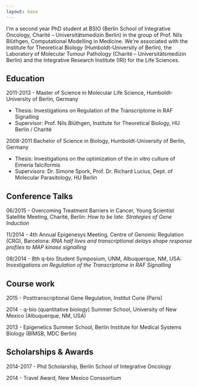 ```yaml
---
layout: base
---
```


I'm a	second year PhD student at BSIO (Berlin School of Integrative Oncology, Charité – Universitätsmedizin Berlin) in the group of Prof. Nils Blüthgen, Computational Modelling in Medicine. We're associated with the Institute for Theoretical Biology (Humboldt-University of Berlin), the Laboratory of Molecular Tumour Pathology (Charité – Universitätsmedizin Berlin) and the Integrative Research Institute (IRI) for the Life Sciences.

## Education

2011-2013	- Master of Science in Molecular Life Science, Humboldt-University of Berlin, Germany

* Thesis:	Investigations on Regulation of the Transcriptome in RAF Signalling
* Supervisor: Prof. Nils Blüthgen, Institute for Theoretical Biology, HU Berlin / Charité

2008-2011	Bachelor of Science in Biology, Humboldt-University of Berlin, Germany

* Thesis: Investigations on the optimization of the in vitro culture of Eimeria falciformis
* Supervisors: Dr. Simone Spork, Prof. Dr. Richard Lucius, Dept. of Molecular Parasitology, HU Berlin

## Conference Talks

06/2015	- Overcoming Treatment Barriers in Cancer, Young Scientist Satellite Meeting, Charité, Berlin: _How to be late. Strategies of Gene Induction_

11/2014	- 4th Annual Epigenesys Meeting, Centre of Genomic Regulation (CRG), Barcelona: _RNA half lives and transcriptional delays shape response profiles to MAP kinase signalling_

08/2014	- 8th q-bio Student Symposium, UNM, Albuquerque, NM, USA: _Investigations on Regulation of the Transcriptome in RAF Signalling_

## Course work

2015 - Posttranscriptional Gene Regulation, Institut Curie (Paris)

2014 - q-bio (quantitative biology) Summer School, University of New Mexico (Albuquerque, NM, USA)

2013 - Epigenetics Summer School, Berlin Institute for Medical Systems Biology (BIMSB, MDC Berlin)

## Scholarships & Awards

2014-2017	- Phd Scholarship, Berlin School of Integrative Oncology

2014 - Travel Award, New Mexico Conssortium





